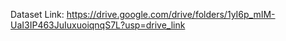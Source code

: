 Dataset Link: https://drive.google.com/drive/folders/1yI6p_mIM-UaI3IP463JuIuxuoiqnqS7L?usp=drive_link
